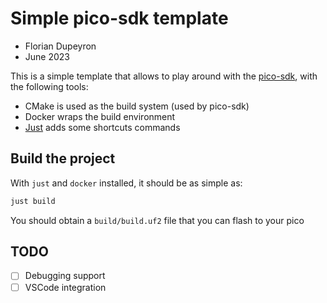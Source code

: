 Simple pico-sdk template
========================

- Florian Dupeyron
- June 2023

This is a simple template that allows to play around with the [pico-sdk](https://github.com/raspberrypi/pico-sdk),
with the following tools:

- CMake is used as the build system (used by pico-sdk)
- Docker wraps the build environment
- [Just](https://just.systems) adds some shortcuts commands

## Build the project

With `just` and `docker` installed, it should be as simple as:

```bash
just build
```

You should obtain a `build/build.uf2` file that you can flash to your pico

## TODO

- [ ] Debugging support
- [ ] VSCode integration

